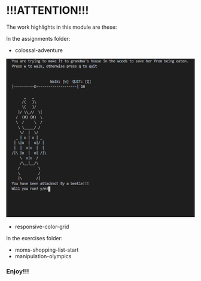 # !!!ATTENTION!!!

The work highlights in this module are these: 

In the assignments folder: 
- colossal-adventure

![](readmeimages/colossal-adventure-image.png)

- responsive-color-grid

In the exercises folder:
- moms-shopping-list-start
- manipulation-olympics

### Enjoy!!!

